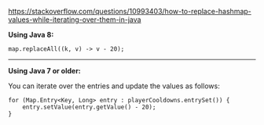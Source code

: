 https://stackoverflow.com/questions/10993403/how-to-replace-hashmap-values-while-iterating-over-them-in-java

**Using Java 8:**

    map.replaceAll((k, v) -> v - 20);


----------


**Using Java 7 or older:**

You can iterate over the entries and update the values as follows:

    for (Map.Entry<Key, Long> entry : playerCooldowns.entrySet()) {
        entry.setValue(entry.getValue() - 20);
    }

